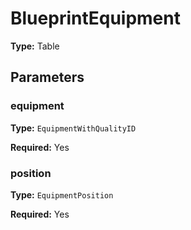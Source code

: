 # BlueprintEquipment

**Type:** Table

## Parameters

### equipment

**Type:** `EquipmentWithQualityID`

**Required:** Yes

### position

**Type:** `EquipmentPosition`

**Required:** Yes

